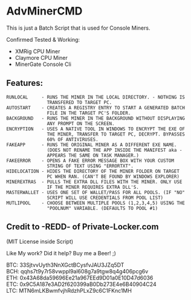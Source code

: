 # AdvMinerCMD
This is just a Batch Script that is used for Console Miners.

Confirmed Tested & Working:
  - XMRig CPU Miner
  - Claymore CPU Miner
  - MinerGate Console Cli

## Features:
```
RUNLOCAL     - RUNS THE MINER IN THE LOCAL DIRECTORY. - NOTHING IS
               TRANSFERED TO TARGET PC.
AUTOSTART    - CREATES A REGISTRY ENTRY TO START A GENERATED BATCH
               FILE IN THE TARGET PC'S FOLDER.
BACKGROUND   - RUNS THE MINER IN THE BACKGROUND WITHOUT DISPLAYING
               ANY PROMPT ON THE SCREEN.
ENCRYPTION   - USES A NATIVE TOOL IN WINDOWS TO ENCRYPT THE EXE OF
               THE MINER, TRANSFER TO TARGET PC, DECRYPT. BYPASSES
               60% OF ANTIVIRUSES.
FAKEAPP      - RUNS THE ORIGINAL MINER AS A DIFFERENT EXE NAME.
               (DOES NOT RENAME THE APP INSIDE THE MANIFEST aka -
               APPEARS THE SAME ON TASK MANAGER.)
FAKEERROR    - OPENS A FAKE ERROR MESSAGE BOX WITH YOUR CUSTOM 
               STRING OF TEXT USING "ERRORTXT".
HIDELOCATION - HIDES THE DIRECTORY OF THE MINER FOLDER ON TARGET
               PC WHEN RAN. (CAN'T BE FOUND BY WINDOWS EXPLORER)
MINEREXTRAS  - PULLS THE EXTRA DLL FILES WITH THE MINER. ONLY USE
               IF THE MINER REQUIRES EXTRA DLL'S.
MASTERWALLET - USES ONE SET OF WALLET/PASS FOR ALL POOLS. (IF "NO"
               SCRIPT WILL USE CREDENTIALS FROM POOL LIST)
MUTLIPOOL    - CHOOSE BETWEEN MULTIPLE POOLS (1,2,3,4,5) USING THE
               "POOLNUM" VARIABLE. (DEFAULTS TO POOL #1)
```

## Credit to -REDD- of Private-Locker.com
(MIT License inside Script)

Like My work? Did it help? Buy me a Beer! ;)

BTC: 33SjtvvUyth3NnXGctBCysfvJAU3JZq5DT  
BCH: qqhs7t9y7r58vwppl9al608g7a9tgw8q4g406pcg6v  
ETH: 0x43A68da59696Ee21a967EEd9D01a0E10D47d6036  
ETC: 0x9C5A187e3AD2f620399aB0Db273E4e6B40904C24  
LTC: MTN6mLKBwmfvjhRdzhPLxZ9c6C1FKnc1MH  
